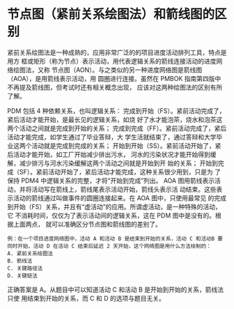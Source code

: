 # 节点图（紧前关系绘图法）和箭线图的区别

紧前关系绘图法是一种成熟的，应用非常广泛的的项目进度活动排列工具，特点是用方
框或矩形（称为节点）表示活动，用代表逻辑关系的箭线连接活动的进度网络绘图法，又称
节点图（AON）。与之类似的另一种进度网络图是箭线图（AOA），是用箭线表示活动，用
圆圈进行连接。虽然在 PMBOK 指南第四版中不再提及箭线图，但考试时还有相关概念出现，
应该对这两种绘图法的区别有所了解。

PDM 包括 4 种依赖关系，也叫逻辑关系：
完成到开始（FS）。紧前活动完成了，紧后活动才能开始，是最长见的逻辑关系，如烧
好了水才能泡茶，烧水和泡茶这两个活动之间就是完成到开始的关系；
完成到完成（FF）。紧前活动完成了，紧后活动才能完成，如学生通过了毕业答辩，大
学生活就结束了，通过答辩和大学毕业这两个活动就是完成到完成的关系；
开始到开始（SS）。紧前活动开始了，紧后活动才能开始，如工厂开始减少排出污水，
河水的污染状况才能开始得到缓解，减少排污与河水污染缓解这两个活动之间就是开始到开
始的关系；
开始到完成（SF）。紧前活动开始了，紧后活动才能完成，这种关系很少用到，只是为
了 保持 PDM4 中逻辑关系的完整，才将“开始到完成”列出。
AOA 图用箭线表示活动，并将活动写在箭线上，箭线尾表示活动开始，箭线头表示活
动结束。这些表示活动的箭线通过叫做事件的圆圈连接起来。在 AOA 图中，只使用最常见
的完成到开始（FS）关系，并且有“虚活动”的应用。所谓虚活动，是一种特殊的活动，它
不消耗时间，仅仅为了表示活动间的逻辑关系，这在 PDM 图中是没有的。根据上面两点，
就可以准确区分节点图和箭线图的差别了。

```
例：在一个项目进度网络图中，活动 A 和活动 B 是结束到开始的关系，活动 C 和活动B 要同时开始，活动 D 在活动 C 结束后延迟 2 天开始，这个网络图是用什么方法绘制的：
A. 紧前关系绘图法
B. 箭线法
C. 关键路径法
D. 关键链法
```
正确答案是 A。从题目中可以知道活动 C 和活动 B 是开始到开始的关系，箭线法只使
用结束到开始的关系，而 C 和 D 的选项与题目无关。